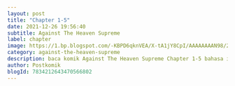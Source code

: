 ```yaml
---
layout: post 
title: "Chapter 1-5"
date: 2021-12-26 19:56:40
subtitle: Against The Heaven Supreme
label: chapter
image: https://1.bp.blogspot.com/-KBPD6qknVEA/X-tA1jY8CpI/AAAAAAAAN98/2SZZ7QRTI-QUqcGaydqlDy8wpxkcWvuYwCLcBGAsYHQ/s72-c/against-the-heaven-supreme-heaven-guards-999647-58n9Gbyp.jpg
category: against-the-heaven-supreme
description: baca komik Against The Heaven Supreme Chapter 1-5 bahasa indonesia 
author: Postkomik
blogId: 7834212643470566802
---
```


